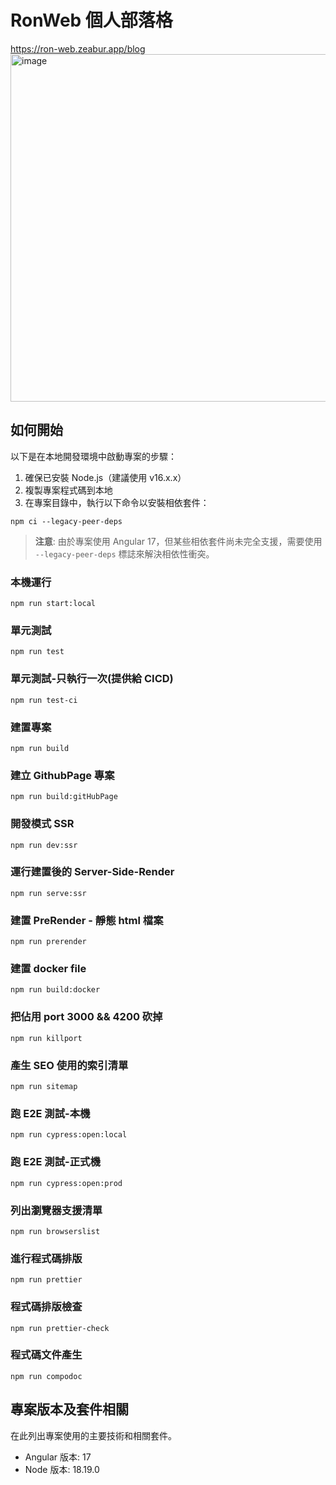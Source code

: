 # RonWeb 個人部落格

https://ron-web.zeabur.app/blog
<br>
<img width="556" alt="image" src="https://github.com/pzps94038/RonWeb/assets/80943379/f861afae-beac-40bf-841a-a446448d305a">

## 如何開始

以下是在本地開發環境中啟動專案的步驟：

1. 確保已安裝 Node.js（建議使用 v16.x.x）
2. 複製專案程式碼到本地
3. 在專案目錄中，執行以下命令以安裝相依套件：

```
npm ci --legacy-peer-deps
```

> **注意**: 由於專案使用 Angular 17，但某些相依套件尚未完全支援，需要使用 `--legacy-peer-deps` 標誌來解決相依性衝突。

### 本機運行

```
npm run start:local
```

### 單元測試

```
npm run test
```

### 單元測試-只執行一次(提供給 CICD)

```
npm run test-ci
```

### 建置專案

```
npm run build
```

### 建立 GithubPage 專案

```
npm run build:gitHubPage
```

### 開發模式 SSR

```
npm run dev:ssr
```

### 運行建置後的 Server-Side-Render

```
npm run serve:ssr
```

### 建置 PreRender - 靜態 html 檔案

```
npm run prerender
```

### 建置 docker file

```
npm run build:docker
```

### 把佔用 port 3000 && 4200 砍掉

```
npm run killport
```

### 產生 SEO 使用的索引清單

```
npm run sitemap
```

### 跑 E2E 測試-本機

```
npm run cypress:open:local
```

### 跑 E2E 測試-正式機

```
npm run cypress:open:prod
```

### 列出瀏覽器支援清單

```
npm run browserslist
```

### 進行程式碼排版

```
npm run prettier
```

### 程式碼排版檢查

```
npm run prettier-check
```

### 程式碼文件產生

```
npm run compodoc
```

## 專案版本及套件相關

在此列出專案使用的主要技術和相關套件。

- Angular 版本: 17
- Node 版本: 18.19.0
